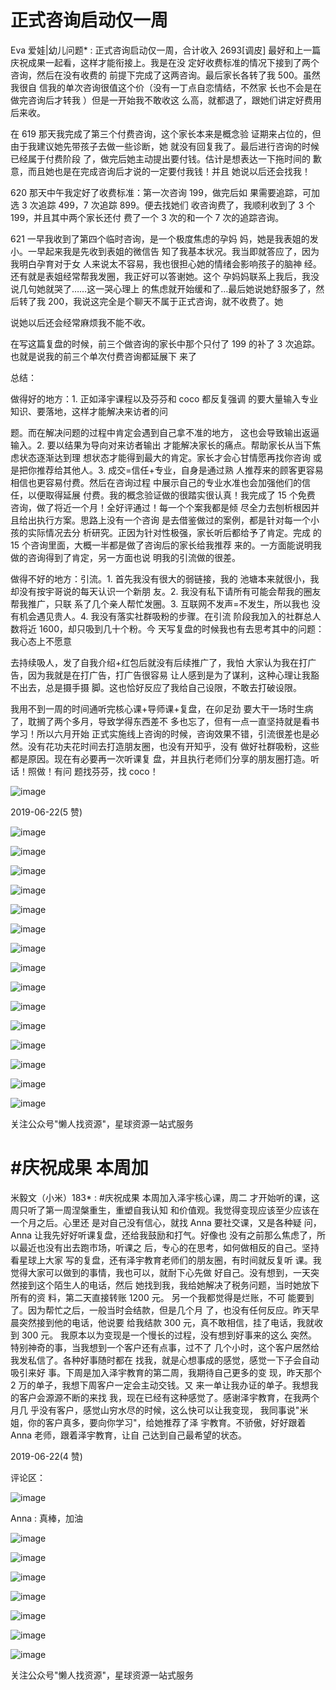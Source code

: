 # 正式咨询启动仅一周

Eva 爱娃|幼儿问题* : 正式咨询启动仅一周，合计收入 2693[调皮] 最好和上一篇庆祝成果一起看，这样才能衔接上。我是在没 定好收费标准的情况下接到了两个咨询，然后在没有收费的 前提下完成了这两咨询。最后家长各转了我 500。虽然我很自 信我的单次咨询很值这个价（没有一丁点自恋情结，不然家 长也不会是在做完咨询后才转我 ）但是一开始我不敢收这 么高，就都退了，跟她们讲定好费用后来收。

在 619 那天我完成了第三个付费咨询，这个家长本来是概念验 证期来占位的，但由于我建议她先带孩子去做一些诊断，她 就没有回复我了。最后进行咨询的时候已经属于付费阶段 了，做完后她主动提出要付钱。估计是想表达一下拖时间的 歉意，而且她也是在完成咨询后才说的一定要付我钱！并且 她说以后还会找我！

620 那天中午我定好了收费标准：第一次咨询 199，做完后如 果需要追踪，可加选 3 次追踪 499，7 次追踪 899。便去找她们 收咨询费了，我顺利收到了 3 个 199，并且其中两个家长还付 费了一个 3 次的和一个 7 次的追踪咨询。

621 一早我收到了第四个临时咨询，是一个极度焦虑的孕妈 妈，她是我表姐的发小。一早起来我是先收到表姐的微信告 知了我基本状况。我当即就答应了，因为我明白孕育对于女 人来说太不容易，我也很担心她的情绪会影响孩子的脑神 经。还有就是表姐经常帮我发圈，我正好可以答谢她。这个 孕妈妈联系上我后，我没说几句她就哭了……这一哭心理上 的焦虑就开始缓和了…最后她说她舒服多了，然后转了我 200，我说这完全是个聊天不属于正式咨询，就不收费了。她

说她以后还会经常麻烦我不能不收。

在写这篇复盘的时候，前三个做咨询的家长中那个只付了 199 的补了 3 次追踪。也就是说我的前三个单次付费咨询都延展下 来了

总结：

做得好的地方：1\. 正如泽宇课程以及芬芬和 coco 都反复强调 的要大量输入专业知识、要落地，这样才能解决来访者的问

题。而在解决问题的过程中肯定会遇到自己拿不准的地方， 这也会导致输出返逼输入。2\. 要以结果为导向对来访者输出 才能解决家长的痛点。帮助家长从当下焦虑状态逐渐达到理 想状态才能得到最大的肯定。家长才会心甘情愿再找你咨询 或是把你推荐给其他人。3\. 成交=信任+专业，自身是通过熟 人推荐来的顾客更容易相信也更容易付费。然后在咨询过程 中展示自己的专业水准也会加强他们的信任，以便取得延展 付费。我的概念验证做的很踏实很认真！我完成了 15 个免费 咨询，做了将近一个月！全好评通过！每一个个案我都是倾 尽全力去刨析根因并且给出执行方案。思路上没有一个咨询 是去借鉴做过的案例，都是针对每一个小孩的实际情况去分 析研究。正因为针对性极强，家长听后都给予了肯定。完成 的 15 个咨询里面，大概一半都是做了咨询后的家长给我推荐 来的。一方面能说明我做的咨询得到了肯定，另一方面也说 明我的引流做的很差。

做得不好的地方：引流。1\. 首先我没有很大的弱链接，我的 池塘本来就很小，我却没有按宇哥说的每天认识一个新朋 友。2\. 我没有私下请所有可能会帮我的圈友帮我推广，只联 系了几个亲人帮忙发圈。3\. 互联网不发声=不发生，所以我也 没有机会遇见贵人。4\. 我没有落实社群吸粉的步骤。在引流 阶段我加入的社群总人数将近 1600，却只吸到几十个粉。今 天写复盘的时候我也有去思考其中的问题：我心态上不愿意

去持续吸人，发了自我介绍+红包后就没有后续推广了，我怕 大家认为我在打广告，因为我就是在打广告，打广告很容易 让人感到是为了谋利，这种心理让我豁不出去，总是摄手摄 脚。这也恰好反应了我给自己设限，不敢去打破设限。

我用不到一周的时间通听完核心课+导师课+复盘，在卯足劲 要大干一场时生病了，耽搁了两个多月，导致学得东西差不 多也忘了，但有一点一直坚持就是看书学习！所以六月开始 正式实施线上咨询的时候，咨询效果不错，引流很差也是必 然。没有花功夫花时间去打造朋友圈，也没有开知乎，没有 做好社群吸粉，这些都是原因。现在有必要再一次听课复 盘，并且执行老师们分享的朋友圈打造。听话！照做！有问 题找芬芬，找 coco！

![image](img/Image_564.png)

2019-06-22(5 赞)

![image](img/Image_565.png)

![image](img/Image_566.png)

![image](img/Image_567.png)

![image](img/Image_568.png)

![image](img/Image_569.png)

![image](img/Image_570.png)

![image](img/Image_571.png)

![image](img/Image_572.png)

![image](img/Image_573.png)

![image](img/Image_574.png)

![image](img/Image_575.png)

![image](img/Image_576.png)

![image](img/Image_577.png)

![image](img/Image_578.png)

![image](img/Image_579.png)

关注公众号"懒人找资源"，星球资源一站式服务

# #庆祝成果 本周加

米毅文（小米）183* : #庆祝成果 本周加入泽宇核心课，周二 才开始听的课，这周只听了第一周涅槃重生，重塑自我认知 和价值观。我觉得变现应该至少应该在一个月之后。心里还 是对自己没有信心，就找 Anna 要社交课，又是各种疑 问，Anna 让我先好好听课复盘，还给我鼓励和打气。好像也 没有之前那么焦虑了，所以最近也没有出去跑市场，听课之 后，专心的在思考，如何做相反的自己。坚持看星球上大家 写的复盘，还有泽宇教育老师们的朋友圈，有时间就反复听 课。我觉得大家可以做到的事情，我也可以，就耐下心先做 好自己。没有想到，一天突然接到这个陌生人的电话，然后 她找到我，我给她解决了税务问题，当时她放下所有的资 料，第二天直接转账 1200 元。 另一个我都觉得是烂账，不可 能要到了。因为帮忙之后，一般当时会结款，但是几个月 了，也没有任何反应。昨天早晨突然接到他的电话，他说要 给我结款 300 元，真不敢相信，挂了电话，我就收到 300 元。 我原本以为变现是一个慢长的过程，没有想到好事来的这么 突然。特别神奇的事，当我想到一个客户还有点事，过不了 几个小时，这个客户居然给我发私信了。各种好事随时都在 找我，就是心想事成的感觉，感觉一下子会自动吸引来好 事。下周是加入泽宇教育的第二周，我期待自己更多的变 现，昨天那个 2 万的单子，我想下周客户一定会主动交钱。又 来一单让我办证的单子。我想我的客户会源源不断的来找 我，现在已经有这种感觉了。感谢泽宇教育，在我两个月几 乎没有客户，感觉山穷水尽的时候，这么快可以让我变现， 我同事说"米姐，你的客户真多，要向你学习"，给她推荐了泽 宇教育。不骄傲，好好跟着 Anna 老师，跟着泽宇教育，让自 己达到自己最希望的状态。

2019-06-22(4 赞)

评论区：

![image](img/Image_580.png)

Anna : 真棒，加油

![image](img/Image_581.png)

![image](img/Image_582.png)

![image](img/Image_583.png)

![image](img/Image_584.png)

![image](img/Image_585.png)

![image](img/Image_586.png)

![image](img/Image_587.png)

关注公众号"懒人找资源"，星球资源一站式服务